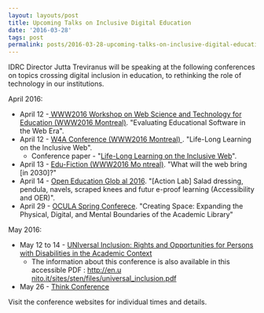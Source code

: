 ```yaml
---
layout: layouts/post
title: Upcoming Talks on Inclusive Digital Education
date: '2016-03-28'
tags: post
permalink: posts/2016-03-28-upcoming-talks-on-inclusive-digital-education.html
---
```

<p>IDRC Director Jutta Treviranus will be speaking at the following conferences
on topics crossing digital inclusion in education, to rethinking the role of technology
in our institutions.</p>
<p>April 2016:</p>
<ul>
<li>April 12 -<a href="https://events.keep.edu.hk/webed/2016/"> WWW2016 Workshop on
Web Science and Technology for Education (WWW2016 Montreal)</a>. "Evaluating Educational
Software in the Web Era".</li>
<li>April 12 - <a href="http://www.w4a.info/2016/">W4A Conference (WWW2016 Montreal)
</a>. "Life-Long Learning on the Inclusive Web".
<ul>
<li>Conference paper - "<a href="http://inclusivedesign.ca/wp-content/uploads/2016/03
/Treviranus-Web4All-Paper_accessible-PDF.pdf">Life-Long Learning on the Inclusive Web</a>".</li>
</ul>
</li>
<li>April 13 - <a href="http://www.teluq.ca/edu-fiction2030/">Edu-Fiction (WWW2016 Mo
ntreal)</a>. "What will the web bring [in 2030]?"</li>
<li>April 14 - <a href="http://conference.oeconsortium.org/2016/">Open Education Glob
al 2016</a>. "[Action Lab] Salad dressing, pendula, navels, scraped knees and futur
e-proof learning (Accessibility and OER)".</li>
<li>April 29 - <a href="https://oculaspring.wordpress.com/">OCULA Spring Conferece</a>.
"Creating Space: Expanding the Physical, Digital, and Mental Boundaries of the Academic
Library"</li>
</ul>
<p>May 2016:</p>
<ul>
<li>May 12 to 14 - <a href="https://www.unito.it/gallerie/universal-inclusion-rights-an
d-opportunities-persons-disabilities-academic-context">UNIversal Inclusion: Rights and
Opportunities for Persons with Disabilities in the Academic Context</a>
<ul>
<li>The information about this conference is also available in this accessible PDF
: <a href="http://en.unito.it/sites/sten/files/universal_inclusion.pdf">http://en.u
nito.it/sites/sten/files/universal_inclusion.pdf</a></li>
</ul>
</li>
<li>May 26 - <a href="http://www.thinkconference.ca/">Think Conference</a></li>
</ul>
<p>Visit the conference websites for individual times and details.</p>
